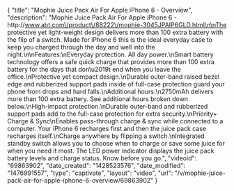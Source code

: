 {
    "title": "Mophie Juice Pack Air For Apple iPhone 6 - Overview",
    "description": "Mophie Juice Pack Air For Apple iPhone 6 - http:\/\/www.abt.com\/product\/88222\/mophie-3045JPAIP6GLD.html\n\nThe protective yet light-weight design delivers more than 100 extra battery with the flip of a switch. Made for iPhone 6 this is the ideal everyday case to keep you charged through the day and well into the night.\n\nFeatures:\nEveryday protection. All day power.\nSmart battery technology offers a safe quick charge that provides more than 100 extra battery for the days that don\u2019t end when you leave the office.\nProtective yet compact design.\nDurable outer-band raised bezel edge and rubberized support pads inside of full-case protection guard your phone from drops and hard falls.\nAdditional hours.\n2750mAh delivers more than 100 extra battery. See additional hours broken down below.\nHigh-impact protection.\nDurable outer-band and rubberized support pads add to the full-case protection for extra security.\nPriority+ Charge & Sync\nEnables pass-through charge & sync while connected to a computer. Your iPhone 6 recharges first and then the juice pack case recharges itself.\nCharge anywhere by flipping a switch.\nIntegrated standby switch allows you to choose when to charge or save some juice for when you need it most. The LED power indicator displays the juice pack battery levels and charge status. Know before you go.",
    "videoid": "69863902",
    "date_created": "1428523576",
    "date_modified": "1476991557",
    "type": "captivate",
    "layout": "video",
    "url": "\/v\/mophie-juice-pack-air-for-apple-iphone-6-overview\/69863902"
}